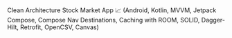Clean Architecture Stock Market App 📈 
(Android, Kotlin, MVVM, Jetpack Compose, Compose Nav Destinations, Caching with ROOM, SOLID, Dagger-Hilt, Retrofit, OpenCSV, Canvas)
